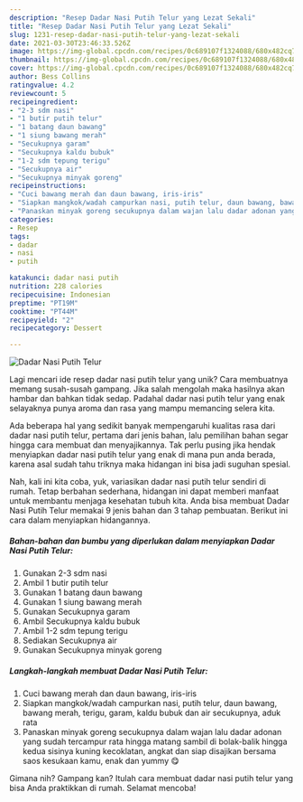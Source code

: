 ```yaml
---
description: "Resep Dadar Nasi Putih Telur yang Lezat Sekali"
title: "Resep Dadar Nasi Putih Telur yang Lezat Sekali"
slug: 1231-resep-dadar-nasi-putih-telur-yang-lezat-sekali
date: 2021-03-30T23:46:33.526Z
image: https://img-global.cpcdn.com/recipes/0c689107f1324088/680x482cq70/dadar-nasi-putih-telur-foto-resep-utama.jpg
thumbnail: https://img-global.cpcdn.com/recipes/0c689107f1324088/680x482cq70/dadar-nasi-putih-telur-foto-resep-utama.jpg
cover: https://img-global.cpcdn.com/recipes/0c689107f1324088/680x482cq70/dadar-nasi-putih-telur-foto-resep-utama.jpg
author: Bess Collins
ratingvalue: 4.2
reviewcount: 5
recipeingredient:
- "2-3 sdm nasi"
- "1 butir putih telur"
- "1 batang daun bawang"
- "1 siung bawang merah"
- "Secukupnya garam"
- "Secukupnya kaldu bubuk"
- "1-2 sdm tepung terigu"
- "Secukupnya air"
- "Secukupnya minyak goreng"
recipeinstructions:
- "Cuci bawang merah dan daun bawang, iris-iris"
- "Siapkan mangkok/wadah campurkan nasi, putih telur, daun bawang, bawang merah, terigu, garam, kaldu bubuk dan air secukupnya, aduk rata"
- "Panaskan minyak goreng secukupnya dalam wajan lalu dadar adonan yang sudah tercampur rata hingga matang sambil di bolak-balik hingga kedua sisinya kuning kecoklatan, angkat dan siap disajikan bersama saos kesukaan kamu, enak dan yummy 😋"
categories:
- Resep
tags:
- dadar
- nasi
- putih

katakunci: dadar nasi putih 
nutrition: 228 calories
recipecuisine: Indonesian
preptime: "PT19M"
cooktime: "PT44M"
recipeyield: "2"
recipecategory: Dessert

---
```



![Dadar Nasi Putih Telur](https://img-global.cpcdn.com/recipes/0c689107f1324088/680x482cq70/dadar-nasi-putih-telur-foto-resep-utama.jpg)

Lagi mencari ide resep dadar nasi putih telur yang unik? Cara membuatnya memang susah-susah gampang. Jika salah mengolah maka hasilnya akan hambar dan bahkan tidak sedap. Padahal dadar nasi putih telur yang enak selayaknya punya aroma dan rasa yang mampu memancing selera kita.



Ada beberapa hal yang sedikit banyak mempengaruhi kualitas rasa dari dadar nasi putih telur, pertama dari jenis bahan, lalu pemilihan bahan segar hingga cara membuat dan menyajikannya. Tak perlu pusing jika hendak menyiapkan dadar nasi putih telur yang enak di mana pun anda berada, karena asal sudah tahu triknya maka hidangan ini bisa jadi suguhan spesial.


Nah, kali ini kita coba, yuk, variasikan dadar nasi putih telur sendiri di rumah. Tetap berbahan sederhana, hidangan ini dapat memberi manfaat untuk membantu menjaga kesehatan tubuh kita. Anda bisa membuat Dadar Nasi Putih Telur memakai 9 jenis bahan dan 3 tahap pembuatan. Berikut ini cara dalam menyiapkan hidangannya.

<!--inarticleads1-->

##### Bahan-bahan dan bumbu yang diperlukan dalam menyiapkan Dadar Nasi Putih Telur:

1. Gunakan 2-3 sdm nasi
1. Ambil 1 butir putih telur
1. Gunakan 1 batang daun bawang
1. Gunakan 1 siung bawang merah
1. Gunakan Secukupnya garam
1. Ambil Secukupnya kaldu bubuk
1. Ambil 1-2 sdm tepung terigu
1. Sediakan Secukupnya air
1. Gunakan Secukupnya minyak goreng




<!--inarticleads2-->

##### Langkah-langkah membuat Dadar Nasi Putih Telur:

1. Cuci bawang merah dan daun bawang, iris-iris
1. Siapkan mangkok/wadah campurkan nasi, putih telur, daun bawang, bawang merah, terigu, garam, kaldu bubuk dan air secukupnya, aduk rata
1. Panaskan minyak goreng secukupnya dalam wajan lalu dadar adonan yang sudah tercampur rata hingga matang sambil di bolak-balik hingga kedua sisinya kuning kecoklatan, angkat dan siap disajikan bersama saos kesukaan kamu, enak dan yummy 😋




Gimana nih? Gampang kan? Itulah cara membuat dadar nasi putih telur yang bisa Anda praktikkan di rumah. Selamat mencoba!
